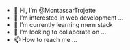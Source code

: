 - 👋 Hi, I’m @MontassarTrojette
- 👀 I’m interested in web development ...
- 🌱 I’m currently learning mern stack
- 💞️ I’m looking to collaborate on ...
- 📫 How to reach me ...

<!---
MontassarTrojette/MontassarTrojette is a ✨ special ✨ repository because its `README.md` (this file) appears on your GitHub profile.
You can click the Preview link to take a look at your changes.
--->
